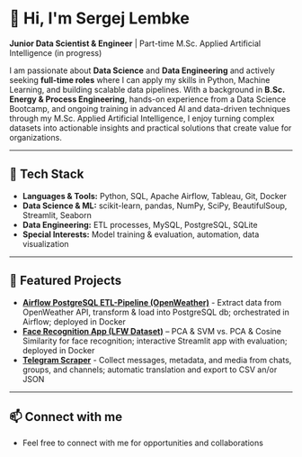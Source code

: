 # 👋 Hi, I'm Sergej Lembke

**Junior Data Scientist & Engineer** | Part-time M.Sc. Applied Artificial Intelligence (in progress)  

I am passionate about **Data Science** and **Data Engineering** and actively seeking **full-time roles** where I can apply my skills in Python, Machine Learning, and building scalable data pipelines.
With a background in **B.Sc. Energy & Process Engineering**, hands-on experience from a Data Science Bootcamp, and ongoing training in advanced AI and data-driven techniques through my M.Sc. Applied Artificial Intelligence, I enjoy turning complex datasets into actionable insights and practical solutions that create value for organizations.

---

## 🔧 Tech Stack
- **Languages & Tools:** Python, SQL, Apache Airflow, Tableau, Git, Docker  
- **Data Science & ML:** scikit-learn, pandas, NumPy, SciPy, BeautifulSoup, Streamlit, Seaborn  
- **Data Engineering:** ETL processes, MySQL, PostgreSQL, SQLite  
- **Special Interests:** Model training & evaluation, automation, data visualization

---

## 📂 Featured Projects
- **[Airflow PostgreSQL ETL-Pipeline (OpenWeather)](https://github.com/sergejlembke/airflow-postgres-weather-pipeline)** - Extract data from OpenWeather API, transform & load into PostgreSQL db; orchestrated in Airflow; deployed in Docker
- **[Face Recognition App (LFW Dataset)](https://github.com/sergejlembke/streamlit-face-recognition-app)** – PCA & SVM vs. PCA & Cosine Similarity for face recognition; interactive Streamlit app with evaluation; deployed in Docker
- **[Telegram Scraper](https://github.com/sergejlembke/telegram-scraper)** - Collect messages, metadata, and media from chats, groups, and channels; automatic translation and export to CSV an/or JSON

---

## 📫 Connect with me
- Feel free to connect with me for opportunities and collaborations

<!---
sergejlembke/sergejlembke is a ✨ special ✨ repository because its `README.md` (this file) appears on your GitHub profile.
You can click the Preview link to take a look at your changes.

- **[Adsorber Temperature Model](LINK ZUM REPO)** – Complex analytical & numerical modeling of temperature distribution in adsorbers
- **[Telegram Data Extraction Tool](LINK ZUM REPO)** – Python tool for extracting & structuring user/message data from Telegram groups & channels  

--->
